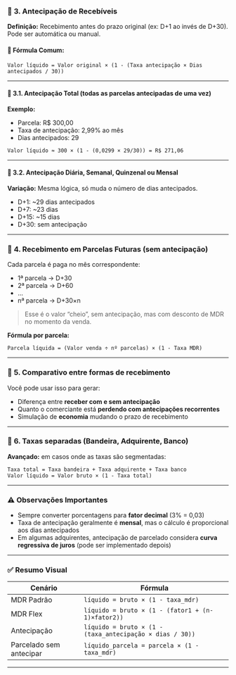 ### 🔹 **3. Antecipação de Recebíveis**

**Definição:**
Recebimento antes do prazo original (ex: D+1 ao invés de D+30). Pode ser automática ou manual.

#### 🧮 Fórmula Comum:

```text
Valor líquido = Valor original × (1 - (Taxa antecipação × Dias antecipados / 30))
```

---

#### 🔸 3.1. Antecipação Total (todas as parcelas antecipadas de uma vez)

**Exemplo:**

* Parcela: R\$ 300,00
* Taxa de antecipação: 2,99% ao mês
* Dias antecipados: 29

```text
Valor líquido ≈ 300 × (1 - (0,0299 × 29/30)) = R$ 271,06
```

---

#### 🔸 3.2. Antecipação Diária, Semanal, Quinzenal ou Mensal

**Variação:**
Mesma lógica, só muda o número de dias antecipados.

* D+1: \~29 dias antecipados
* D+7: \~23 dias
* D+15: \~15 dias
* D+30: sem antecipação

---

### 🔹 **4. Recebimento em Parcelas Futuras (sem antecipação)**

Cada parcela é paga no mês correspondente:

* 1ª parcela → D+30
* 2ª parcela → D+60
* ...
* nª parcela → D+30×n

> Esse é o valor “cheio”, sem antecipação, mas com desconto de MDR no momento da venda.

**Fórmula por parcela:**

```text
Parcela líquida = (Valor venda ÷ nº parcelas) × (1 - Taxa MDR)
```

---

### 🔹 **5. Comparativo entre formas de recebimento**

Você pode usar isso para gerar:

* Diferença entre **receber com e sem antecipação**
* Quanto o comerciante está **perdendo com antecipações recorrentes**
* Simulação de **economia** mudando o prazo de recebimento

---

### 🔹 **6. Taxas separadas (Bandeira, Adquirente, Banco)**

**Avançado:** em casos onde as taxas são segmentadas:

```text
Taxa total = Taxa bandeira + Taxa adquirente + Taxa banco
Valor líquido = Valor bruto × (1 - Taxa total)
```

---

### ⚠️ Observações Importantes

* Sempre converter porcentagens para **fator decimal** (3% = 0,03)
* Taxa de antecipação geralmente é **mensal**, mas o cálculo é proporcional aos dias antecipados
* Em algumas adquirentes, antecipação de parcelado considera **curva regressiva de juros** (pode ser implementado depois)

---

### ✅ Resumo Visual

| Cenário                 | Fórmula                                                  |
| ----------------------- | -------------------------------------------------------- |
| MDR Padrão              | `líquido = bruto × (1 - taxa_mdr)`                       |
| MDR Flex                | `líquido = bruto × (1 - (fator1 + (n-1)×fator2))`        |
| Antecipação             | `líquido = bruto × (1 - (taxa_antecipação × dias / 30))` |
| Parcelado sem antecipar | `líquido_parcela = parcela × (1 - taxa_mdr)`             |

---
